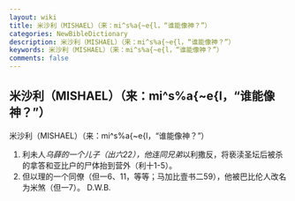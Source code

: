 ```yaml
---
layout: wiki
title: 米沙利（MISHAEL）（来：mi^s%a{~e{l，“谁能像神？”）
categories: NewBibleDictionary
description: 米沙利（MISHAEL）（来：mi^s%a{~e{l，“谁能像神？”）
keywords: 米沙利（MISHAEL）（来：mi^s%a{~e{l，“谁能像神？”）
comments: false
---
```


## 米沙利（MISHAEL）（来：mi^s%a{~e{l，“谁能像神？”）



米沙利（MISHAEL）（来：mi^s%a{~e{l，“谁能像神？”）
1. 利未人*乌薛的一个儿子（出六22），他连同兄弟*以利撒反，将亵渎圣坛后被杀的拿答和亚比户的尸体抬到营外（利十1-5）。
2. 但以理的一个同僚（但一6、11，等等；马加比壹书二59），他被巴比伦人改名为米煞（但一7）。
D.W.B.





